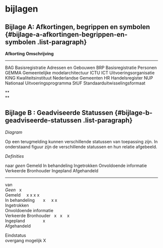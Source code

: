 # bijlagen

## Bijlage A: Afkortingen, begrippen en symbolen {#bijlage-a-afkortingen-begrippen-en-symbolen .list-paragraph}

  **Afkorting**   **Omschrijving**
  --------------- -------------------------------------------
  BAG             Basisregistratie Adressen en Gebouwen
  BRP             Basisregistratie Personen
  GEMMA           Gemeentelijke modelarchitectuur
  ICTU            ICT Uitvoeringsorganisatie
  KING            Kwaliteitsinstituut Nederlandse Gemeenten
  HR              Handelsregister
  NUP             Nationaal Uitvoeringsprogramma
  StUF            Standaarduitwisselingsformaat

**\
**

## Bijlage B : Geadviseerde Statussen {#bijlage-b-geadviseerde-statussen .list-paragraph}

*Diagram*

Op een terugmelding kunnen verschillende statussen van toepassing zijn.
In onderstaand figuur zijn de verschillende statussen en hun relatie
afgebeeld.

*Definities*

  naar                     *geen*   Gemeld   In behandeling   Ingetrokken   Onvoldoende informatie   Verkeerde Bronhouder   Ingepland   Afgehandeld   
  ------------------------ -------- -------- ---------------- ------------- ------------------------ ---------------------- ----------- ------------- --
  van                                                                                                                                                 
  *Geen*                            x                                                                                                                 
  Gemeld                                     x                x             x                        x                                                
  In behandeling                                              x                                                             x           x             
  Ingetrokken                                                                                                                                         
  Onvoldoende informatie                                                                                                                              
  Verkeerde Bronhouder              x                         x                                       x                                               
  Ingepland                                                                                                                             x             
  Afgehandeld                                                                                                                                         

  Eindstatus                                                                                                                                          
  overgang mogelijk        X                                                                                                                          



[^3]: Best Effort, beveiligd met tweezijdige TLS en gesigneerde
    berichten

[^4]: Zie voorstel "foutafhandeling synchrone berichten" van de
    "gemeenschappelijke afspraken berichtstandaarden"
    <https://digistandaarden.pleio.nl/groups/profile/24027452/gemeenschappelijke-afspraken-berichtstandaarden-gab>

[^5]: Zie <http://www.w3.org/TR/2000/NOTE-SOAP-20000508> sectie 4.4.1
    voor uitleg

[^6]: Zie <http://www.w3.org/TR/2000/NOTE-SOAP-20000508> sectie 4.4.1
    voor uitleg
